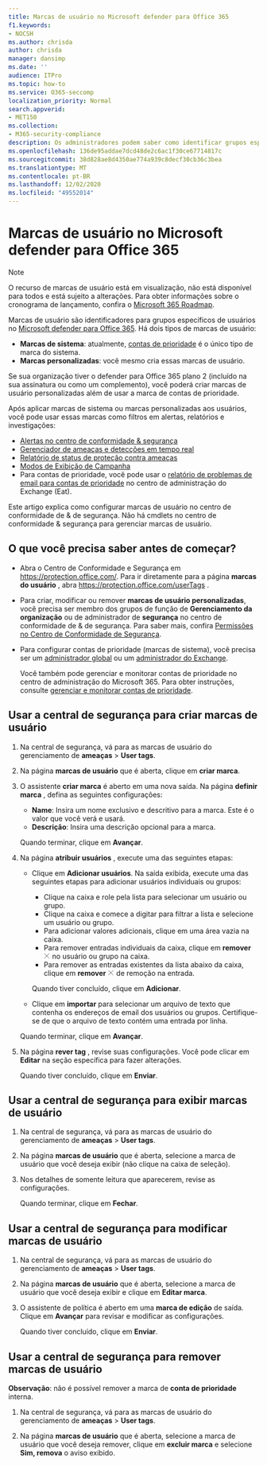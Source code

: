 ```yaml
---
title: Marcas de usuário no Microsoft defender para Office 365
f1.keywords:
- NOCSH
ms.author: chrisda
author: chrisda
manager: dansimp
ms.date: ''
audience: ITPro
ms.topic: how-to
ms.service: O365-seccomp
localization_priority: Normal
search.appverid:
- MET150
ms.collection:
- M365-security-compliance
description: Os administradores podem saber como identificar grupos específicos de usuários com marcas de usuário no Microsoft defender para Office 365 plano 2. A filtragem de marca está disponível em alertas, relatórios e investigações no Microsoft defender para Office 365 para identificar rapidamente os usuários marcados.
ms.openlocfilehash: 136de95addae7dcd48de2c6ac1f30ce67714817c
ms.sourcegitcommit: 38d828ae8d4350ae774a939c8decf30cb36c3bea
ms.translationtype: MT
ms.contentlocale: pt-BR
ms.lasthandoff: 12/02/2020
ms.locfileid: "49552014"
---
```

# <a name="user-tags-in-microsoft-defender-for-office-365"></a>Marcas de usuário no Microsoft defender para Office 365

> [!NOTE]
> O recurso de marcas de usuário está em visualização, não está disponível para todos e está sujeito a alterações. Para obter informações sobre o cronograma de lançamento, confira o [Microsoft 365 Roadmap](https://www.microsoft.com/microsoft-365/roadmap).

Marcas de usuário são identificadores para grupos específicos de usuários no [Microsoft defender para Office 365](office-365-atp.md). Há dois tipos de marcas de usuário:

- **Marcas de sistema**: atualmente, [contas de prioridade](https://docs.microsoft.com/microsoft-365/admin/setup/priority-accounts) é o único tipo de marca do sistema.
- **Marcas personalizadas**: você mesmo cria essas marcas de usuário.

Se sua organização tiver o defender para Office 365 plano 2 (incluído na sua assinatura ou como um complemento), você poderá criar marcas de usuário personalizadas além de usar a marca de contas de prioridade.

Após aplicar marcas de sistema ou marcas personalizadas aos usuários, você pode usar essas marcas como filtros em alertas, relatórios e investigações:

- [Alertas no centro de conformidade & segurança](alerts.md)
- [Gerenciador de ameaças e detecções em tempo real](threat-explorer.md)
- [Relatório de status de proteção contra ameaças](view-email-security-reports.md#threat-protection-status-report)
- [Modos de Exibição de Campanha](campaigns.md)
- Para contas de prioridade, você pode usar o [relatório de problemas de email para contas de prioridade](https://docs.microsoft.com/exchange/monitoring/mail-flow-reports/mfr-email-issues-for-priority-accounts-report) no centro de administração do Exchange (Eat).

Este artigo explica como configurar marcas de usuário no centro de conformidade de & de segurança. Não há cmdlets no centro de conformidade & segurança para gerenciar marcas de usuário.

## <a name="what-do-you-need-to-know-before-you-begin"></a>O que você precisa saber antes de começar?

- Abra o Centro de Conformidade e Segurança em <https://protection.office.com/>. Para ir diretamente para a página **marcas do usuário** , abra <https://protection.office.com/userTags> .

- Para criar, modificar ou remover **marcas de usuário personalizadas**, você precisa ser membro dos grupos de função de **Gerenciamento da organização** ou de administrador de **segurança** no centro de conformidade de & de segurança. Para saber mais, confira [Permissões no Centro de Conformidade de Segurança](permissions-in-the-security-and-compliance-center.md).

- Para configurar contas de prioridade (marcas de sistema), você precisa ser um [administrador global](https://docs.microsoft.com/azure/active-directory/users-groups-roles/directory-assign-admin-roles#global-administrator--company-administrator) ou um [administrador do Exchange](https://docs.microsoft.com/azure/active-directory/users-groups-roles/directory-assign-admin-roles#exchange-administrator).

  Você também pode gerenciar e monitorar contas de prioridade no centro de administração do Microsoft 365. Para obter instruções, consulte [gerenciar e monitorar contas de prioridade](https://docs.microsoft.com/microsoft-365/admin/setup/priority-accounts).

## <a name="use-the-security-center-to-create-user-tags"></a>Usar a central de segurança para criar marcas de usuário

1. Na central de segurança, vá para as marcas de usuário do gerenciamento de **ameaças** \> **User tags**.

2. Na página **marcas de usuário** que é aberta, clique em **criar marca**.

3. O assistente **criar marca** é aberto em uma nova saída. Na página **definir marca** , defina as seguintes configurações:
   - **Name**: Insira um nome exclusivo e descritivo para a marca. Este é o valor que você verá e usará.
   - **Descrição**: Insira uma descrição opcional para a marca.

   Quando terminar, clique em **Avançar**.

4. Na página **atribuir usuários** , execute uma das seguintes etapas:

   - Clique em **Adicionar usuários**. Na saída exibida, execute uma das seguintes etapas para adicionar usuários individuais ou grupos:
     - Clique na caixa e role pela lista para selecionar um usuário ou grupo.
     - Clique na caixa e comece a digitar para filtrar a lista e selecione um usuário ou grupo.
     - Para adicionar valores adicionais, clique em uma área vazia na caixa.
     - Para remover entradas individuais da caixa, clique em **remover** ![ ícone de remoção ](../../media/scc-remove-icon.png) no usuário ou grupo na caixa.
     - Para remover as entradas existentes da lista abaixo da caixa, clique em **remover** ![ ícone ](../../media/scc-remove-icon.png) de remoção na entrada.

     Quando tiver concluído, clique em **Adicionar**.

   - Clique em **importar** para selecionar um arquivo de texto que contenha os endereços de email dos usuários ou grupos. Certifique-se de que o arquivo de texto contém uma entrada por linha.

   Quando terminar, clique em **Avançar**.

5. Na página **rever tag** , revise suas configurações. Você pode clicar em **Editar** na seção específica para fazer alterações.

   Quando tiver concluído, clique em **Enviar**.

## <a name="use-the-security-center-to-view-user-tags"></a>Usar a central de segurança para exibir marcas de usuário

1. Na central de segurança, vá para as marcas de usuário do gerenciamento de **ameaças** \> **User tags**.

2. Na página **marcas de usuário** que é aberta, selecione a marca de usuário que você deseja exibir (não clique na caixa de seleção).

3. Nos detalhes de somente leitura que aparecerem, revise as configurações.

   Quando terminar, clique em **Fechar**.

## <a name="use-the-security-center-to-modify-user-tags"></a>Usar a central de segurança para modificar marcas de usuário

1. Na central de segurança, vá para as marcas de usuário do gerenciamento de **ameaças** \> **User tags**.

2. Na página **marcas de usuário** que é aberta, selecione a marca de usuário que você deseja exibir e clique em **Editar marca**.

3. O assistente de política é aberto em uma **marca de edição** de saída. Clique em **Avançar** para revisar e modificar as configurações.

   Quando tiver concluído, clique em **Enviar**.

## <a name="use-the-security-center-to-remove-user-tags"></a>Usar a central de segurança para remover marcas de usuário

**Observação**: não é possível remover a marca de **conta de prioridade** interna.

1. Na central de segurança, vá para as marcas de usuário do gerenciamento de **ameaças** \> **User tags**.

2. Na página **marcas de usuário** que é aberta, selecione a marca de usuário que você deseja remover, clique em **excluir marca** e selecione **Sim, remova** o aviso exibido.
